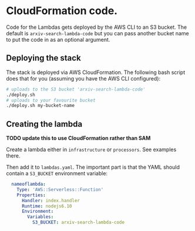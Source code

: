 # CloudFormation code.

Code for the Lambdas gets deployed by the AWS CLI to an S3 bucket.
The default is `arxiv-search-lambda-code` but you can pass another bucket name to put the code in as an optional argument.

## Deploying the stack

The stack is deployed via AWS CloudFormation. The following bash script does that for you (assuming you have the AWS CLI configured):

```sh
# uploads to the S3 bucket 'arxiv-search-lambda-code'
./deploy.sh
# uploads to your favourite bucket
./deploy.sh my-bucket-name
```

## Creating the lambda

__TODO update this to use CloudFormation rather than SAM__

Create a lambda either in `infrastructure` or `processors`. See examples there.

Then add it to `lambdas.yaml`. The important part is that the YAML should contain a `S3_BUCKET` environment variable:
```yaml
  nameoflambda:
    Type: 'AWS::Serverless::Function'
    Properties:
      Handler: index.handler
      Runtime: nodejs6.10
      Environment:
        Variables:
          S3_BUCKET: arxiv-search-lambda-code
```
